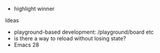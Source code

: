 - highlight winner

Ideas

- playground-based development: /playground/board etc
- is there a way to reload without losing state?
- Emacs 28
